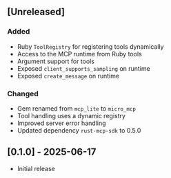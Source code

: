 ## [Unreleased]

### Added
- Ruby `ToolRegistry` for registering tools dynamically
- Access to the MCP runtime from Ruby tools
- Argument support for tools
- Exposed `client_supports_sampling` on runtime
- Exposed `create_message` on runtime

### Changed
- Gem renamed from `mcp_lite` to `micro_mcp`
- Tool handling uses a dynamic registry
- Improved server error handling
- Updated dependency `rust-mcp-sdk` to 0.5.0

## [0.1.0] - 2025-06-17

- Initial release
